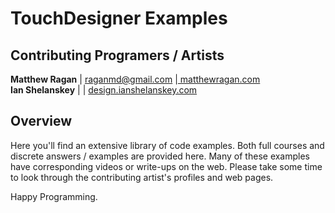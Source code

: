 # TouchDesigner Examples #

## Contributing Programers / Artists ##

**Matthew Ragan** | raganmd@gmail.com |[ matthewragan.com](http://matthewragan.com)  
**Ian Shelanskey** | | [design.ianshelanskey.com](http://design.ianshelanskey.com)

## Overview ##

Here  you'll find an extensive library of code examples. Both full courses and discrete answers / examples are provided here. Many of these examples have corresponding videos or write-ups on the web. Please take some time to look through the contributing artist's profiles and web pages.

Happy Programming.